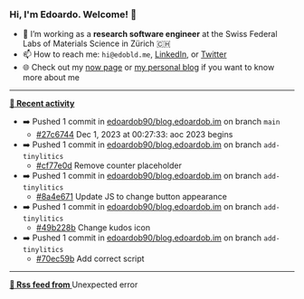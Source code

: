 ### Hi, I'm Edoardo. Welcome! 👋 

- 🔭 I’m working as a **research software engineer** at the Swiss Federal Labs of Materials Science in Zürich 🇨🇭
- 📫 How to reach me: `hi@edobld.me`, [LinkedIn](https://linkedin.com/in/edobld), or [Twitter](https://twitter.com/edobld)
- 🌐 Check out my [now page](https://edoardob.im/now) or [my personal blog](https://blog.edoardob.im) if you want to know more about me

---

**[📰 Recent activity](https://github.com/edoardob90)**
* ➡️ Pushed 1 commit in [edoardob90/blog.edoardob.im](https://github.com/edoardob90/blog.edoardob.im) on branch `main`
  * [#27c6744](https://github.com/edoardob90/blog.edoardob.im/commit/27c6744) Dec 1, 2023 at 00:27:33: aoc 2023 begins
* ➡️ Pushed 1 commit in [edoardob90/blog.edoardob.im](https://github.com/edoardob90/blog.edoardob.im) on branch `add-tinylitics`
  * [#cf77e0d](https://github.com/edoardob90/blog.edoardob.im/commit/cf77e0d) Remove counter placeholder
* ➡️ Pushed 1 commit in [edoardob90/blog.edoardob.im](https://github.com/edoardob90/blog.edoardob.im) on branch `add-tinylitics`
  * [#8a4e671](https://github.com/edoardob90/blog.edoardob.im/commit/8a4e671) Update JS to change button appearance
* ➡️ Pushed 1 commit in [edoardob90/blog.edoardob.im](https://github.com/edoardob90/blog.edoardob.im) on branch `add-tinylitics`
  * [#49b228b](https://github.com/edoardob90/blog.edoardob.im/commit/49b228b) Change kudos icon
* ➡️ Pushed 1 commit in [edoardob90/blog.edoardob.im](https://github.com/edoardob90/blog.edoardob.im) on branch `add-tinylitics`
  * [#70ec59b](https://github.com/edoardob90/blog.edoardob.im/commit/70ec59b) Add correct script


---

**[🗼 Rss feed from ]()**
Unexpected error

